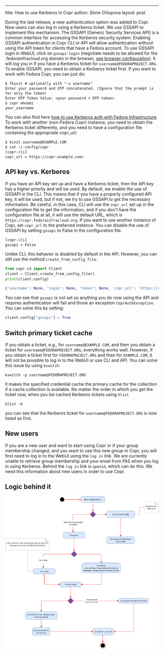 ---
title: How to use Kerberos in Copr
author: Silvie Chlupova
layout: post


During the last release, a new authentication option was added to Copr. Now users can also log in using a Kerberos ticket.
We use GSSAPI to implement this mechanism.
The GSSAPI (Generic Security Services API) is a common interface for accessing the Kerberos security system.
Enabling GSSAPI authentication in Copr CLI or API will allow authentication without using  the API token for clients that have a Fedora account.
To use GSSAPI login in WebUI, click on `gssapi-login`  (negotiate needs to be allowed for the .fedorainfracloud.org domain in the browser, [see browser configuration](https://fedoraproject.org/wiki/Infrastructure/Kerberos#Firefox)).
It will log you in if you have a Kerberos ticket for `username@FEDORAPROJECT.ORG`.
To enable GSSAPI, you need to obtain a Kerberos ticket first. If you want to work with Fedora Copr, you can just do:

```shell
$ fkinit # optionally with "-u username"
Enter your password and OTP concatenated. (Ignore that the prompt is for only the token)
Enter OTP Token Value: <your password + OTP token>
$ copr whoami
your_username
```
You can also find here [how to use Kerberos auth with Fedora Infrastructure](https://fedoraproject.org/wiki/Infrastructure/Kerberos).
To work with another (non-Fedora Copr) instance, you need to obtain the Kerberos ticket differently, and you need to have a configuration file containing the appropriate copr_url:

```shell
$ kinit username@EXAMPLE.COM
$ cat ~/.config/copr
[copr-cli]
copr_url = https://copr.example.com/
```

## API key vs. Kerberos
If you have an API key set up and have a Kerberos ticket, then the API key has a higher priority and will be used.
By default, we enable the use of GSSAPI in the CLI. This means that if you have a properly configured API key, it will be used, but if not, we try to use GSSAPI to get the necessary information.
Be careful, in this case, CLI will use the `copr_url` set up in the configuration file to get the information, and if you don't have the configuration file at all, it will use the default URL,
which is `https://copr.fedorainfracloud.org`. If you want to use another instance of Copr, set `copr_url` to the preferred instance.
You can disable the use of GSSAPI by setting `gssapi` to False in the configuration file.

```shell
[copr-cli]
gssapi = False
```
Unlike CLI, this behavior is disabled by default in the API. However, you can still use the method `create_from_config_file`.

```python
from copr.v3 import Client
client = Client.create_from_config_file()
print(client.config)
```
```python
{'username': None, 'login': None, 'token': None, 'copr_url': 'https://copr.fedorainfracloud.org', 'gssapi': None, 'encrypted': True}
```
You can see that `gssapi` is not set so anything you do now using the API and requires authentication will fail and throw an exception
`CoprAuthException`. You can solve this by setting:

```python
client.config["gssapi"] = True
```

## Switch primary ticket cache

If you obtain a ticket, e.g., for `username@EXAMPLE.COM`, and then you obtain a ticket for `username@FEDORAPROJECT.ORG`, everything works
well. However, if you obtain a ticket first for `FEDORAPROJECT.ORG` and then for `EXAMPLE.COM`,
it will not be possible to log in to the WebUI or use CLI and API. You can solve this issue by using `kswitch`.

```shell
kswitch -p username@FEDORAPROJECT.ORG
```
it makes the specified credential cache the primary cache for the collection if a cache collection is available.
No matter the order in which you get the ticket now, when you list cached Kerberos tickets using `klist`

```shell
klist -A
```
you can see that the Kerberos ticket for `username@FEDORAPROJECT.ORG` is now listed as first.

## New users
If you are a new user and want to start using Copr or if your group membership changed, and you want to use this new group in Copr,
you will first need to log in to the WebUI using the `log in` link.
We are currently unable to retrieve group membership and your email from FAS when you log in using Kerberos. Behind the `log in` link is `openid`, which can do this.
We need this information about new users in order to use Copr.

## Logic behind it
![Logic behind it](/assets/img/posts/state_machine.jpg)
